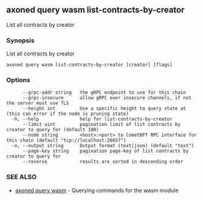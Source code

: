 ## axoned query wasm list-contracts-by-creator

List all contracts by creator

### Synopsis

List all contracts by creator

```
axoned query wasm list-contracts-by-creator [creator] [flags]
```

### Options

```
      --grpc-addr string   the gRPC endpoint to use for this chain
      --grpc-insecure      allow gRPC over insecure channels, if not the server must use TLS
      --height int         Use a specific height to query state at (this can error if the node is pruning state)
  -h, --help               help for list-contracts-by-creator
      --limit uint         pagination limit of list contracts by creator to query for (default 100)
      --node string        <host>:<port> to CometBFT RPC interface for this chain (default "tcp://localhost:26657")
  -o, --output string      Output format (text|json) (default "text")
      --page-key string    pagination page-key of list contracts by creator to query for
      --reverse            results are sorted in descending order
```

### SEE ALSO

* [axoned query wasm](axoned_query_wasm.md)	 - Querying commands for the wasm module
